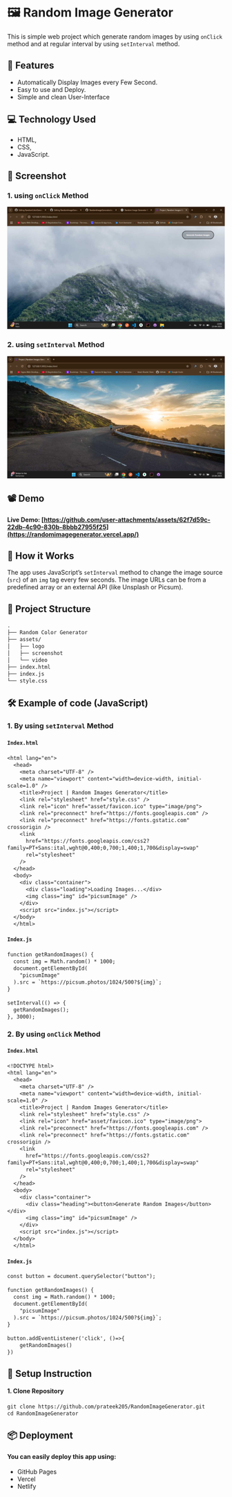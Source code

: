 # 🖼️ Random Image Generator
This is simple web project which generate random images by using `onClick` method and at regular interval by using `setInterval` method.

## 🚀 Features
- Automatically Display Images every Few Second.
- Easy to use and Deploy.
- Simple and clean User-Interface

## 💻 Technology Used
- HTML,
- CSS,
- JavaScript.

## 📸 Screenshot
### 1. using `onClick` Method
![Demo_Screenshot](https://github.com/prateek205/RandomImageGenerator/blob/dd17882fb253e9de9aa615a915e1930763d56acf/asset/screenshot/asset/screenshot/randomImageGenerator_03.png)
### 2. using `setInterval` Method
![Demo_Screenshot](https://github.com/prateek205/RandomImageGenerator/blob/dd17882fb253e9de9aa615a915e1930763d56acf/asset/screenshot/randomImagesGenerator_02.png)

## 📽️ Demo
#### Live Demo: [https://github.com/user-attachments/assets/62f7d59c-22db-4c90-830b-8bbb27955f25](https://randomimagegenerator.vercel.app/)

## 🧠 How it Works
The app uses JavaScript’s `setInterval` method to change the image source (`src`) of an `img` tag every few seconds. The image URLs can be from a predefined array or an external API (like Unsplash or Picsum).

## 📂 Project Structure
```
.
├── Random Color Generator
├── assets/
│   ├── logo
│   ├── screenshot
│   └── video
├── index.html
├── index.js
└── style.css
```
## 🛠️ Example of code (JavaScript)
### 1. By using `setInterval` Method
#### `Index.html`
```<!DOCTYPE html>
<html lang="en">
  <head>
    <meta charset="UTF-8" />
    <meta name="viewport" content="width=device-width, initial-scale=1.0" />
    <title>Project | Random Images Generator</title>
    <link rel="stylesheet" href="style.css" />
    <link rel="icon" href="asset/favicon.ico" type="image/png">
    <link rel="preconnect" href="https://fonts.googleapis.com" />
    <link rel="preconnect" href="https://fonts.gstatic.com" crossorigin />
    <link
      href="https://fonts.googleapis.com/css2?family=PT+Sans:ital,wght@0,400;0,700;1,400;1,700&display=swap"
      rel="stylesheet"
    />
  </head>
  <body>
    <div class="container">
      <div class="loading">Loading Images...</div>
      <img class="img" id="picsumImage" />
    </div>
    <script src="index.js"></script>
  </body>
  </html>
```
#### `Index.js`
```
function getRandomImages() {
  const img = Math.random() * 1000;
  document.getElementById(
    "picsumImage"
  ).src = `https://picsum.photos/1024/500?${img}`;
}

setInterval(() => {
  getRandomImages();
}, 3000);
```
### 2. By using `onClick` Method
#### `Index.html`
```
<!DOCTYPE html>
<html lang="en">
  <head>
    <meta charset="UTF-8" />
    <meta name="viewport" content="width=device-width, initial-scale=1.0" />
    <title>Project | Random Images Generator</title>
    <link rel="stylesheet" href="style.css" />
    <link rel="icon" href="asset/favicon.ico" type="image/png">
    <link rel="preconnect" href="https://fonts.googleapis.com" />
    <link rel="preconnect" href="https://fonts.gstatic.com" crossorigin />
    <link
      href="https://fonts.googleapis.com/css2?family=PT+Sans:ital,wght@0,400;0,700;1,400;1,700&display=swap"
      rel="stylesheet"
    />
  </head>
  <body>
    <div class="container">
      <div class="heading"><button>Generate Random Images</button></div>
      <img class="img" id="picsumImage" />
    </div>
    <script src="index.js"></script>
  </body>
  </html>
```
#### `Index.js`
```
const button = document.querySelector("button");

function getRandomImages() {
  const img = Math.random() * 1000;
  document.getElementById(
    "picsumImage"
  ).src = `https://picsum.photos/1024/500?${img}`;
}

button.addEventListener('click', ()=>{
    getRandomImages()
})
```
## 🔧 Setup Instruction
#### 1. Clone Repository
```
git clone https://github.com/prateek205/RandomImageGenerator.git
cd RandomImageGenerator
```

## 📦 Deployment
#### You can easily deploy this app using:
- GitHub Pages
- Vercel
- Netlify
